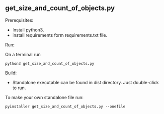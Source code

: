 get_size_and_count_of_objects.py
--

Prerequisites:

- Install python3.
- install requirements form requirements.txt file.

Run:

On a terminal run

`python3 get_size_and_count_of_objects.py`

Build:

- Standalone executable can be found in dist directory. Just double-click to run.

To make your own standalone file run:

`pyinstaller get_size_and_count_of_objects.py --onefile`